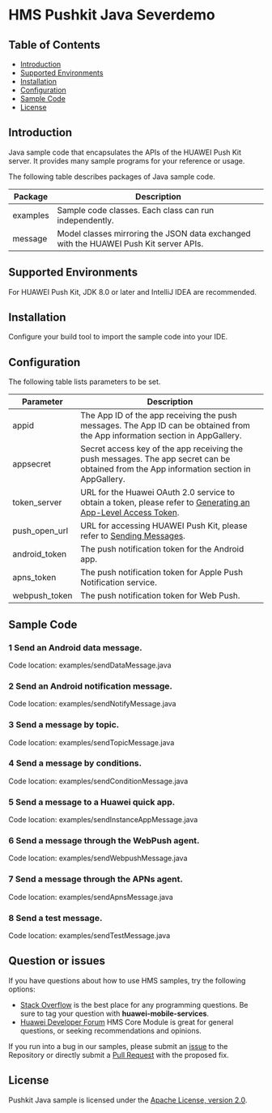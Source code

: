 # HMS Pushkit Java Severdemo


## Table of Contents

 * [Introduction](#introduction)
 * [Supported Environments](#supported-environments)
 * [Installation](#installation)
 * [Configuration ](#configuration )
 * [Sample Code](#sample-code)
 * [License](#license)


## Introduction

Java sample code that encapsulates the APIs of the HUAWEI Push Kit server. It provides many sample programs for your reference or usage.

The following table describes packages of Java sample code.

| Package | Description |
| ---- | ---- |
| examples | Sample code classes. Each class can run independently. |
| message | Model classes mirroring the JSON data exchanged with the HUAWEI Push Kit server APIs. |

## Supported Environments

For HUAWEI Push Kit, JDK 8.0 or later and IntelliJ IDEA are recommended.

## Installation
Configure your build tool to import the sample code into your IDE.

## Configuration 

The following table lists parameters to be set.

| Parameter | Description |
| ---- | ---- |
| appid | The App ID of the app receiving the push messages. The App ID can be obtained from the App information section in AppGallery. |
| appsecret | Secret access key of the app receiving the push messages. The app secret can be obtained from the App information section in AppGallery. |
| token_server | URL for the Huawei OAuth 2.0 service to obtain a token, please refer to [Generating an App-Level Access Token](https://developer.huawei.com/consumer/en/doc/development/parts-Guides/generating_app_level_access_token). |
| push_open_url | URL for accessing HUAWEI Push Kit, please refer to [Sending Messages](https://developer.huawei.com/consumer/en/doc/development/HMS-References/push-sendapi). |
| android_token | The push notification token for the Android app. |
| apns_token | The push notification token for Apple Push Notification service. |
| webpush_token | The push notification token for Web Push. |

## Sample Code

### 1 Send an Android data message.

Code location: examples/sendDataMessage.java

### 2 Send an Android notification message.
Code location: examples/sendNotifyMessage.java

### 3 Send a message by topic.
Code location: examples/sendTopicMessage.java

### 4 Send a message by conditions.
Code location: examples/sendConditionMessage.java

### 5 Send a message to a Huawei quick app.
Code location: examples/sendInstanceAppMessage.java

### 6 Send a message through the WebPush agent.
Code location: examples/sendWebpushMessage.java

### 7 Send a message through the APNs agent.
Code location: examples/sendApnsMessage.java

### 8 Send a test message.
Code location: examples/sendTestMessage.java

## Question or issues
If you have questions about how to use HMS samples, try the following options:
- [Stack Overflow](https://stackoverflow.com/questions/tagged/huawei-mobile-services) is the best place for any programming questions. Be sure to tag your question with 
**huawei-mobile-services**.
- [Huawei Developer Forum](https://forums.developer.huawei.com/forumPortal/en/home?fid=0101187876626530001) HMS Core Module is great for general questions, or seeking recommendations and opinions.

If you run into a bug in our samples, please submit an [issue](https://github.com/HMS-Core/hms-push-serverdemo-java/issues) to the Repository or directly submit a [Pull Request](https://github.com/HMS-Core/hms-push-serverdemo-java/pulls) with the proposed fix.

##  License
Pushkit Java sample is licensed under the [Apache License, version 2.0](http://www.apache.org/licenses/LICENSE-2.0).
